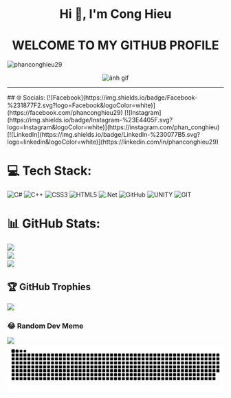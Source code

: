 <!DOCTYPE html>
<html lang="en">
<head>
    <meta charset="UTF-8">
    <meta name="viewport" content="width=device-width, initial-scale=1.0">
</head>
<body>
    <h1 align="center">Hi 👋, I'm Cong Hieu</h1>
    <h1 align="center">WELCOME TO MY GITHUB PROFILE</h1>
    <p align="left"> <img src="https://komarev.com/ghpvc/?username=phanconghieu29&label=Profile%20views&color=0e75b6&style=flat" alt="phanconghieu29" /> </p>
    <div align="center">
        <img src="https://media0.giphy.com/media/ZVik7pBtu9dNS/giphy.gif?cid=ecf05e47grm93x1grsxc1dmdqa7ged0ojsyrqtlxmdpi534j&ep=v1_gifs_search&rid=giphy.gif&ct=g" alt="ảnh gif">
    </div>
    <hr width="100%">
## 🌐 Socials:
[![Facebook](https://img.shields.io/badge/Facebook-%231877F2.svg?logo=Facebook&logoColor=white)](https://facebook.com/phanconghieu29) [![Instagram](https://img.shields.io/badge/Instagram-%23E4405F.svg?logo=Instagram&logoColor=white)](https://instagram.com/phan_conghieu) [![LinkedIn](https://img.shields.io/badge/LinkedIn-%230077B5.svg?logo=linkedin&logoColor=white)](https://linkedin.com/in/phanconghieu29) 

# 💻 Tech Stack:
![C#](https://img.shields.io/badge/c%23-%23239120.svg?style=for-the-badge&logo=c-sharp&logoColor=white) ![C++](https://img.shields.io/badge/c++-%2300599C.svg?style=for-the-badge&logo=c%2B%2B&logoColor=white) ![CSS3](https://img.shields.io/badge/css3-%231572B6.svg?style=for-the-badge&logo=css3&logoColor=white) ![HTML5](https://img.shields.io/badge/html5-%23E34F26.svg?style=for-the-badge&logo=html5&logoColor=white) ![.Net](https://img.shields.io/badge/.NET-5C2D91?style=for-the-badge&logo=.net&logoColor=white) ![GitHub](https://img.shields.io/badge/GitHub-%23121011.svg?style=for-the-badge&logo=github&logoColor=white) ![UNITY](https://img.shields.io/badge/Unity-%2320232a.svg?style=for-the-badge&logo=unity&logoColor=white) ![GIT](https://img.shields.io/badge/Git-fc6d26?style=for-the-badge&logo=git&logoColor=white)
# 📊 GitHub Stats:
![](https://github-readme-stats.vercel.app/api?username=phanconghieu29&theme=slateorange&hide_border=false&include_all_commits=false&count_private=false)<br/>
![](https://github-readme-streak-stats.herokuapp.com/?user=phanconghieu29&theme=slateorange&hide_border=false)<br/>
![](https://github-readme-stats.vercel.app/api/top-langs/?username=phanconghieu29&theme=slateorange&hide_border=false&include_all_commits=false&count_private=false&layout=compact)

## 🏆 GitHub Trophies
![](https://github-profile-trophy.vercel.app/?username=phanconghieu29&theme=radical&no-frame=false&no-bg=true&margin-w=4)

### 😂 Random Dev Meme
<img src='https://randommeme-five.vercel.app/' style="height: 400px;"/>
    <article class="markdown-body entry-content container-lg f5" itemprop="text">
        <themed-picture data-catalyst-inline="true" data-catalyst="">
            <picture>
                <source media="(prefers-color-scheme: dark)" srcset="https://raw.githubusercontent.com/platane/platane/output/github-contribution-grid-snake-dark.svg">
                <source media="(prefers-color-scheme: light)" srcset="https://raw.githubusercontent.com/platane/platane/output/github-contribution-grid-snake.svg">
                <img alt="Github Contribution Grid Snake Animation" src="https://raw.githubusercontent.com/platane/platane/output/github-contribution-grid-snake.svg" style="visibility:visible;max-width:100%;">
            </picture>
        </themed-picture>
    </article>
</body>
</html>
